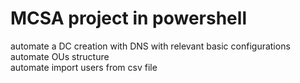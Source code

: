 # MCSA project in powershell  

automate a DC creation with DNS with relevant basic configurations  
automate OUs structure  
automate import users from csv file  
